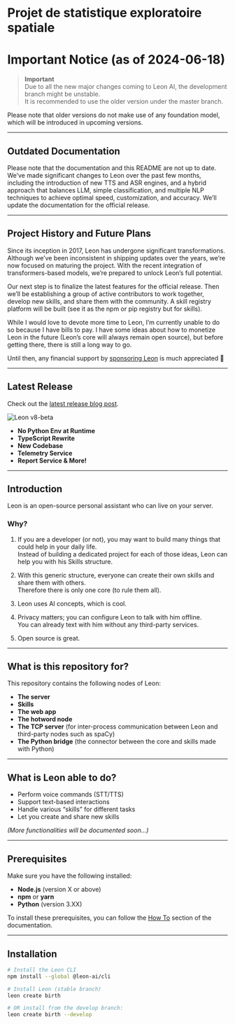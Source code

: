 # Projet de statistique exploratoire spatiale

# Important Notice (as of 2024-06-18)

> **Important**  
> Due to all the new major changes coming to Leon AI, the development branch might be unstable.  
> It is recommended to use the older version under the master branch.

Please note that older versions do not make use of any foundation model, which will be introduced in upcoming versions.

---

## Outdated Documentation

Please note that the documentation and this README are not up to date. We’ve made significant changes to Leon over the past few months, including the introduction of new TTS and ASR engines, and a hybrid approach that balances LLM, simple classification, and multiple NLP techniques to achieve optimal speed, customization, and accuracy. We’ll update the documentation for the official release.

---

## Project History and Future Plans

Since its inception in 2017, Leon has undergone significant transformations. Although we’ve been inconsistent in shipping updates over the years, we’re now focused on maturing the project. With the recent integration of transformers-based models, we’re prepared to unlock Leon’s full potential.

Our next step is to finalize the latest features for the official release. Then we’ll be establishing a group of active contributors to work together, develop new skills, and share them with the community. A skill registry platform will be built (see it as the npm or pip registry but for skills).

While I would love to devote more time to Leon, I’m currently unable to do so because I have bills to pay. I have some ideas about how to monetize Leon in the future (Leon’s core will always remain open source), but before getting there, there is still a long way to go.

Until then, any financial support by [sponsoring Leon](#) is much appreciated 🙂

---

## Latest Release

Check out the [latest release blog post](#).

![Leon v8-beta](https://user-images.githubusercontent.com/placeholder/demo.png)

- **No Python Env at Runtime**
- **TypeScript Rewrite**
- **New Codebase**
- **Telemetry Service**
- **Report Service & More!**

---

## Introduction

Leon is an open-source personal assistant who can live on your server.

### Why?

1. If you are a developer (or not), you may want to build many things that could help in your daily life.  
   Instead of building a dedicated project for each of those ideas, Leon can help you with his Skills structure.

2. With this generic structure, everyone can create their own skills and share them with others.  
   Therefore there is only one core (to rule them all).

3. Leon uses AI concepts, which is cool.

4. Privacy matters; you can configure Leon to talk with him offline.  
   You can already text with him without any third-party services.

5. Open source is great.

---

## What is this repository for?

This repository contains the following nodes of Leon:

- **The server**  
- **Skills**  
- **The web app**  
- **The hotword node**  
- **The TCP server** (for inter-process communication between Leon and third-party nodes such as spaCy)  
- **The Python bridge** (the connector between the core and skills made with Python)

---

## What is Leon able to do?

- Perform voice commands (STT/TTS)
- Support text-based interactions
- Handle various “skills” for different tasks
- Let you create and share new skills

*(More functionalities will be documented soon...)*

---

## Prerequisites

Make sure you have the following installed:

- **Node.js** (version X or above)
- **npm** or **yarn**
- **Python** (version 3.XX)

To install these prerequisites, you can follow the [How To](#) section of the documentation.

---

## Installation

```bash
# Install the Leon CLI
npm install --global @leon-ai/cli

# Install Leon (stable branch)
leon create birth

# OR install from the develop branch:
leon create birth --develop
